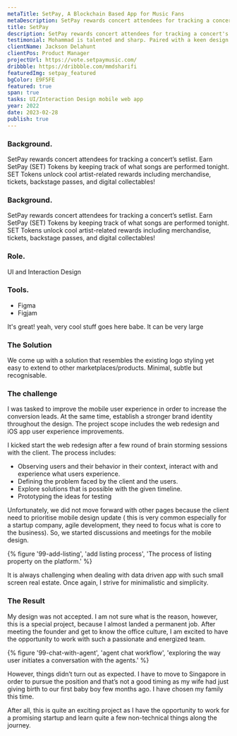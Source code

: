 ```yaml
---
metaTitle: SetPay, A Blockchain Based App for Music Fans
metaDescription: SetPay rewards concert attendees for tracking a concert's setlist.
title: SetPay
description: SetPay rewards concert attendees for tracking a concert's setlist. 
testimonial: Mohammad is talented and sharp. Paired with a keen design sense and patience when dealing with clients, he’s a trustable resource to work with when it comes to UI/UX design.
clientName: Jackson Delahunt
clientPos: Product Manager
projectUrl: https://vote.setpaymusic.com/
dribbble: https://dribbble.com/mmdsharifi
featuredImg: setpay_featured
bgColor: E9F5FE
featured: true
span: true
tasks: UI/Interaction Design mobile web app
year: 2022
date: 2023-02-28
publish: true
---
```



<div class="col-start-3 col-end-9">

### Background.
SetPay rewards concert attendees for tracking a concert’s setlist. Earn SetPay (SET) Tokens by keeping track of what songs are performed tonight. SET Tokens unlock cool artist-related rewards including merchandise, tickets, backstage passes, and digital collectables! 

</div>

<div class="col-start-3 col-end-6">

### Background.
SetPay rewards concert attendees for tracking a concert’s setlist. Earn SetPay (SET) Tokens by keeping track of what songs are performed tonight. SET Tokens unlock cool artist-related rewards including merchandise, tickets, backstage passes, and digital collectables! 
</div>

<div class="col-start-7 col-end-9">

### Role.

UI and Interaction Design

### Tools.
- Figma
- Figjam

</div>

<div class="col-start-2 col-end-10 bg-blue-50 p-8 border-l-4 border-blue-800">
 <span class="text-blue-900 text-4xl font-extralight italic font-serif">It's great! yeah, very cool stuff goes here babe. It can be very large </span>
</div>



<div class="col-start-3 col-end-9">

### The Solution

We come up with a solution that resembles the existing logo styling yet easy to extend to other marketplaces/products. Minimal, subtle but recognisable.




### The challenge

I was tasked to improve the mobile user experience in order to increase the conversion leads. At the same time, establish a stronger brand identity throughout the design. The project scope includes the web redesign and iOS app user experience improvements.

I kicked start the web redesign after a few round of brain storming sessions with the client. The process includes:

- Observing users and their behavior in their context, interact with and experience what users experience.
- Defining the problem faced by the client and the users.
- Explore solutions that is possible with the given timeline.
- Prototyping the ideas for testing

Unfortunately, we did not move forward with other pages because the client need to prioritise mobile design update ( this is very common especially for a startup company, agile development, they need to focus what is core to the business). So, we started discussions and meetings for the mobile design.

</div>

<div class="col-start-2 col-end-10">
{% figure '99-add-listing', 'add listing process', 'The process of listing property on the platform.' %}
</div>

<div class="col-start-3 col-end-9">

It is always challenging when dealing with data driven app with such small screen real estate. Once again, I strive for minimalistic and simplicity.

### The Result

My design was not accepted. I am not sure what is the reason, however, this is a special project, because I almost landed a permanent job. After meeting the founder and get to know the office culture, I am excited to have the opportunity to work with such a passionate and energized team.

</div>
<div class="col-start-2 col-end-10">

{% figure '99-chat-with-agent', 'agent chat workflow', 'exploring the way user initiates a conversation with the agents.' %}

</div>
<div class="col-start-3 col-end-9">

However, things didn’t turn out as expected. I have to move to Singapore in order to pursue the position and that’s not a good timing as my wife had just giving birth to our first baby boy few months ago. I have chosen my family this time.

After all, this is quite an exciting project as I have the opportunity to work for a promising startup and learn quite a few non-technical things along the journey.

</div>

